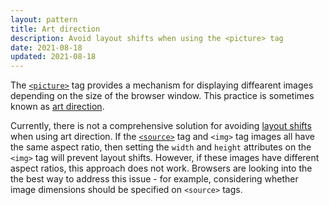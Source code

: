 ```yaml
---
layout: pattern
title: Art direction
description: Avoid layout shifts when using the <picture> tag
date: 2021-08-18
updated: 2021-08-18
---
```


The
[`<picture>`](https://developer.mozilla.org/en-US/docs/Web/HTML/Element/picture)
tag provides a mechanism for displaying diffearent images depending on the size
of the browser window. This practice is sometimes known as [art
direction](https://developer.mozilla.org/en-US/docs/Learn/HTML/Multimedia_and_embedding/Responsive_images#art_direction).

Currently, there is not a comprehensive solution for avoiding [layout
shifts](https://web.dev/debug-layout-shifts/) when using art direction. If the
[`<source>`](https://developer.mozilla.org/en-US/docs/Web/HTML/Element/source)
tag and `<img>` tag images all have the same aspect ratio, then setting the
`width` and `height` attributes on the `<img>` tag will prevent layout shifts.
However, if these images have different aspect ratios, this approach does not
work. Browsers are looking into the the best way to address this issue - for
example, considering whether image dimensions should be specified on `<source>`
tags.